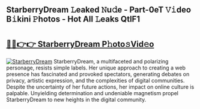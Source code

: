 ## StarberryDream 𝙻eaked 𝙽u𝚍e - Part-0eT 𝚅𝚒deo B𝚒kini 𝙿hotos - Hot All 𝙻eaks QtlF1

# <h2><a href="http://ld2oxim.urlbe.top/?page=StarberryDream">🔗🔗👉👉 StarberryDream P𝚑oto𝚜Vid𝚎o</a></h2>

[![StarberryDream](https://i.imgur.com/eBuTRDB.gif)](http://ld2oxim.urlbe.top/?page=StarberryDream)
StarberryDream, a multifaceted and polarizing personage, resists simple labels. Her unique approach to creating a web presence has fascinated and provoked spectators, generating debates on privacy, artistic expression, and the complexities of digital communities. Despite the uncertainty of her future actions, her impact on online culture is palpable. Unyielding determination and undeniable magnetism propel StarberryDream to new heights in the digital community.
